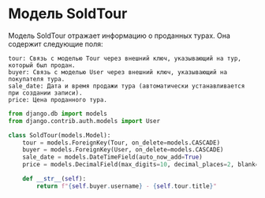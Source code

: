 
# Модель SoldTour

Модель SoldTour отражает информацию о проданных турах. Она содержит следующие поля:

    tour: Связь с моделью Tour через внешний ключ, указывающий на тур, который был продан.
    buyer: Связь с моделью User через внешний ключ, указывающий на покупателя тура.
    sale_date: Дата и время продажи тура (автоматически устанавливается при создании записи).
    price: Цена проданного тура.

```python
from django.db import models
from django.contrib.auth.models import User

class SoldTour(models.Model):
    tour = models.ForeignKey(Tour, on_delete=models.CASCADE)
    buyer = models.ForeignKey(User, on_delete=models.CASCADE)
    sale_date = models.DateTimeField(auto_now_add=True)
    price = models.DecimalField(max_digits=10, decimal_places=2, blank=True, null=True)

    def __str__(self):
        return f"{self.buyer.username} - {self.tour.title}"
```